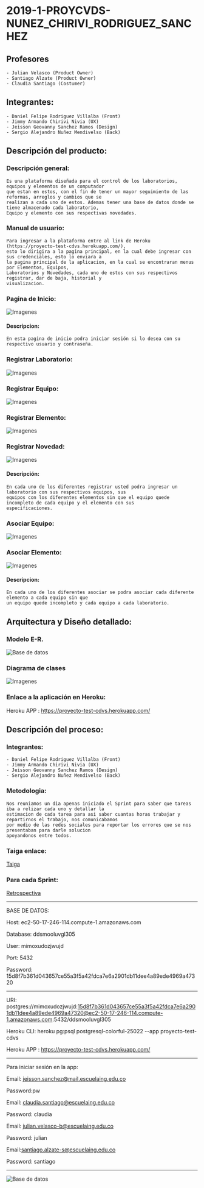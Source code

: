 # 2019-1-PROYCVDS-NUNEZ_CHIRIVI_RODRIGUEZ_SANCHEZ

## Profesores 
	- Julian Velasco (Product Owner)
	- Santiago Alzate (Product Owner)
	- Claudia Santiago (Costumer)
	
## Integrantes:
	- Daniel Felipe Rodriguez Villalba (Front)
	- Jimmy Armando Chirivi Nivia (UX)
	- Jeisson Geovanny Sanchez Ramos (Design)
	- Sergio Alejandro Nuñez Mendivelso (Back)

## Descripción del producto:

### Descripción general:
	
	Es una plataforma diseñada para el control de los laboratorios, equipos y elementos de un computador 
	que estan en estos, con el fin de tener un mayor seguimiento de las reformas, arreglos y cambios que se 
	realizan a cada uno de estos. Ademas tener una base de datos donde se tiene almacenado cada laboratorio, 
	Equipo y elemento con sus respectivas novedades.
		
### Manual de usuario:
	 
	Para ingresar a la plataforma entre al link de Heroku (https://proyecto-test-cdvs.herokuapp.com/), 
	esto lo dirigira a la pagina principal, en la cual debe ingresar con sus credenciales, esto lo enviara a 
	la pagina principal de la aplicacion, en la cual se encontraran menus por Elementos, Equipos, 
	Laboratorios y Novedades, cada uno de estos con sus respectivos registrar, dar de baja, historial y 
	visualizacion.
	
### Pagina de Inicio:
![Imagenes](https://github.com/checho1998/2019-1-PROYCVDS-NU-EZ_CHIRIVI_RODRIGUEZ/blob/master/Imagenes/Inicio.PNG)
#### Descripcion:
	En esta pagina de inicio podra iniciar sesión si lo desea con su respectivo usuario y contraseña.
		
### Registrar Laboratorio:
![Imagenes](https://github.com/checho1998/2019-1-PROYCVDS-NU-EZ_CHIRIVI_RODRIGUEZ/blob/master/Imagenes/RegistrarElemento.PNG)
### Registrar Equipo:
![Imagenes](https://github.com/checho1998/2019-1-PROYCVDS-NU-EZ_CHIRIVI_RODRIGUEZ/blob/master/Imagenes/RegistrarEquipo.PNG)
### Registrar Elemento:
![Imagenes](https://github.com/checho1998/2019-1-PROYCVDS-NU-EZ_CHIRIVI_RODRIGUEZ/blob/master/Imagenes/RegistrarNovedad.PNG)
### Registrar Novedad:
![Imagenes](https://github.com/checho1998/2019-1-PROYCVDS-NU-EZ_CHIRIVI_RODRIGUEZ/blob/master/Imagenes/RegistrarLaboratorio.PNG)	
#### Descripción:
	En cada uno de los diferentes registrar usted podra ingresar un laboratorio con sus respectivos equipos, sus 
	equipos con los diferentes elementos sin que el equipo quede incompleto de cada equipo y el elemento con sus 
	especificaciones.
	
### Asociar Equipo:
	
![Imagenes](https://github.com/checho1998/2019-1-PROYCVDS-NU-EZ_CHIRIVI_RODRIGUEZ/blob/master/Imagenes/AsociarElem.PNG)
### Asociar Elemento:

![Imagenes](https://github.com/checho1998/2019-1-PROYCVDS-NU-EZ_CHIRIVI_RODRIGUEZ/blob/master/Imagenes/AsociarEqui.PNG)
#### Descripcion:
	En cada uno de los diferentes asociar se podra asociar cada diferente elemento a cada equipo sin que 
	un equipo quede incompleto y cada equipo a cada laboratorio.

## Arquitectura y Diseño detallado:
### Modelo E-R.
![Base de datos](https://github.com/checho1998/2019-1-PROYCVDS-NU-EZ_CHIRIVI_RODRIGUEZ/blob/master/Base%20de%20datos/BD1.PNG)
### Diagrama de clases
![Imagenes](https://github.com/checho1998/2019-1-PROYCVDS-NU-EZ_CHIRIVI_RODRIGUEZ/blob/master/Imagenes/DiagramaClase.PNG)	

### Enlace a la aplicación en Heroku:
Heroku APP : https://proyecto-test-cdvs.herokuapp.com/

## Descripción del proceso:

### Integrantes:
	- Daniel Felipe Rodriguez Villalba (Front)
	- Jimmy Armando Chirivi Nivia (UX)
	- Jeisson Geovanny Sanchez Ramos (Design)
	- Sergio Alejandro Nuñez Mendivelso (Back)
	
### Metodologia: 
	
	Nos reuniamos un dia apenas iniciado el Sprint para saber que tareas iba a relizar cada uno y detallar la
	estimacion de cada tarea para asi saber cuantas horas trabajar y repartirnos el trabajo, nos comunicabamos 
	por medio de las redes sociales para reportar los errores que se nos presentaban para darle solucion 
	apoyandonos entre todos.
	
### Taiga enlace:
[Taiga](https://tree.taiga.io/project/jeisonsr43-historial-de-equipos-labinfo/backlog)

### Para cada Sprint:
[Retrospectiva](https://github.com/checho1998/2019-1-PROYCVDS-NU-EZ_CHIRIVI_RODRIGUEZ/blob/master/Retrospectiva/Retrospectiva.md)

-----------------------------------------------------------------------------------


BASE DE DATOS: 

Host:  ec2-50-17-246-114.compute-1.amazonaws.com

Database:  ddsmooluvgl305

User:  mimoxudozjwujd

Port:  5432

Password:  15d8f7b361d043657ce55a3f5a42fdca7e6a2901db11dee4a89ede4969a47320



-----------------------------------------------------------------------------------


URI:  postgres://mimoxudozjwujd:15d8f7b361d043657ce55a3f5a42fdca7e6a2901db11dee4a89ede4969a47320@ec2-50-17-246-114.compute-1.amazonaws.com:5432/ddsmooluvgl305


Heroku CLI:  heroku pg:psql postgresql-colorful-25022 --app proyecto-test-cdvs


Heroku APP : https://proyecto-test-cdvs.herokuapp.com/


-----------------------------------------------------------------------------------


Para iniciar sesión en la app:

Email: jeisson.sanchez@mail.escuelaing.edu.co

Password:pw

Email: claudia.santiago@escuelaing.edu.co

Password: claudia

Email: julian.velasco-b@escuelaing.edu.co

Password: julian

Email:santiago.alzate-s@escuelaing.edu.co

Password: santiago

-----------------------------------------------------------------------------------


![Base de datos](https://github.com/checho1998/2019-1-PROYCVDS-NU-EZ_CHIRIVI_RODRIGUEZ/blob/master/Base%20de%20datos/BD1.PNG)

